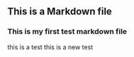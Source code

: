 ## This is a Markdown file
### This is my first test markdown file
this is a test 
this is a new test
